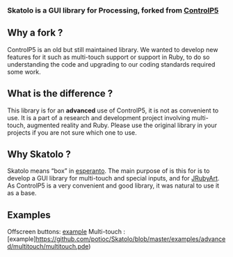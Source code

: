 ### Skatolo is a GUI library for Processing, forked from [ControlP5](https://github.com/sojamo/controlp5)

## Why a fork ?

ControlP5 is an old but still maintained library.  We wanted to develop new
features for it such as multi-touch support or support in Ruby, to do so
understanding the code and upgrading to our coding standards required some work.

## What is the difference ?

This library is for an **advanced** use of ControlP5, it is not as convenient to
use. It is a part of a research and development project involving multi-touch,
augmented reality and Ruby. Please use the original library in your projects if
you are not sure which one to use.

## Why Skatolo ?

Skatolo means “box” in [esperanto](https://en.wikipedia.org/wiki/Esperanto).
The main purpose of is this for is to develop a GUI library for multi-touch and
special inputs, and for [JRubyArt](https://github.com/ruby-processing/JRubyArt).
As ControlP5 is a very convenient and good library, it was natural to use it as
a base.


## Examples


Offscreen buttons: [example](https://github.com/potioc/Skatolo/blob/master/examples/advanced/offscreen/offscreen.pde)
Multi-touch : [example]https://github.com/potioc/Skatolo/blob/master/examples/advanced/multitouch/multitouch.pde)
